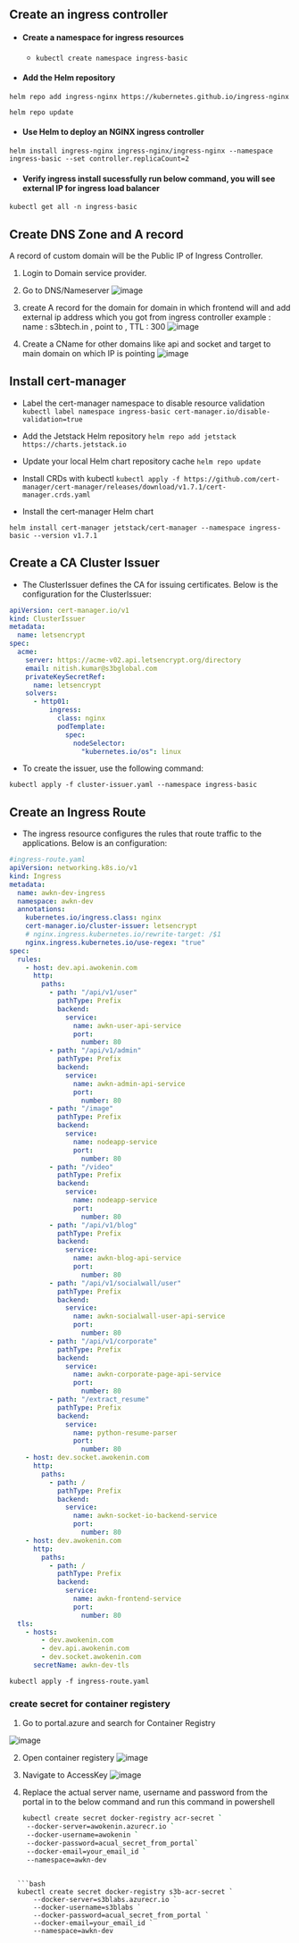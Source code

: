 ## Create an ingress controller

- #### Create a namespace for ingress resources
  - `kubectl create namespace ingress-basic`
    
- #### Add the Helm repository
`helm repo add ingress-nginx https://kubernetes.github.io/ingress-nginx`

`helm repo update`

- #### Use Helm to deploy an NGINX ingress controller

`helm install ingress-nginx ingress-nginx/ingress-nginx --namespace ingress-basic --set controller.replicaCount=2`

-  #### Verify ingress install sucessfully run below command, you will see external IP for ingress load balancer
  
  `kubectl get all -n ingress-basic`
  

##  Create DNS Zone and A record
A record of custom domain will be the Public IP of Ingress Controller.
1. Login to Domain service provider.
2. Go to DNS/Nameserver
   ![image](https://github.com/user-attachments/assets/e85db5e1-aaab-4e25-93e2-d650a21b3232)

3. create A record for the domain for domain in which frontend will and add external ip address which you got from ingress controller
   example : name :   s3btech.in ,  point to <IP Address> , TTL : 300
![image](https://github.com/user-attachments/assets/72e7948c-a698-4d00-920f-fd5e4b93a8db)

4. Create a CName for other domains like api and socket and target to main domain on which IP is pointing
   ![image](https://github.com/user-attachments/assets/cada222a-fcb0-4d1b-966d-3e775e506523)


## Install cert-manager
  - Label the cert-manager namespace to disable resource validation
`kubectl label namespace ingress-basic cert-manager.io/disable-validation=true`

  - Add the Jetstack Helm repository
`helm repo add jetstack https://charts.jetstack.io`

  - Update your local Helm chart repository cache
  `helm repo update`
  - Install CRDs with kubectl
`kubectl apply -f https://github.com/cert-manager/cert-manager/releases/download/v1.7.1/cert-manager.crds.yaml`

  - Install the cert-manager Helm chart
    
`helm install cert-manager jetstack/cert-manager --namespace ingress-basic --version v1.7.1`


## Create a CA Cluster Issuer

 - The ClusterIssuer defines the CA for issuing certificates. Below is the configuration for the ClusterIssuer:

```yaml
apiVersion: cert-manager.io/v1
kind: ClusterIssuer
metadata:
  name: letsencrypt
spec:
  acme:
    server: https://acme-v02.api.letsencrypt.org/directory
    email: nitish.kumar@s3bglobal.com
    privateKeySecretRef:
      name: letsencrypt
    solvers:
      - http01:
          ingress:
            class: nginx
            podTemplate:
              spec:
                nodeSelector:
                  "kubernetes.io/os": linux
```
                  
 - To create the issuer, use the following command:

`kubectl apply -f cluster-issuer.yaml --namespace ingress-basic`


## Create an Ingress Route

 - The ingress resource configures the rules that route traffic to the applications. Below is an configuration:

```yaml
#ingress-route.yaml
apiVersion: networking.k8s.io/v1
kind: Ingress
metadata:
  name: awkn-dev-ingress
  namespace: awkn-dev
  annotations:
    kubernetes.io/ingress.class: nginx
    cert-manager.io/cluster-issuer: letsencrypt
    # nginx.ingress.kubernetes.io/rewrite-target: /$1
    nginx.ingress.kubernetes.io/use-regex: "true"
spec:
  rules:
    - host: dev.api.awokenin.com
      http:
        paths:
          - path: "/api/v1/user"
            pathType: Prefix
            backend:
              service:
                name: awkn-user-api-service
                port:
                  number: 80
          - path: "/api/v1/admin"
            pathType: Prefix
            backend:
              service:
                name: awkn-admin-api-service
                port:
                  number: 80
          - path: "/image"
            pathType: Prefix
            backend:
              service:
                name: nodeapp-service
                port:
                  number: 80
          - path: "/video"
            pathType: Prefix
            backend:
              service:
                name: nodeapp-service
                port:
                  number: 80
          - path: "/api/v1/blog"
            pathType: Prefix
            backend:
              service:
                name: awkn-blog-api-service
                port:
                  number: 80
          - path: "/api/v1/socialwall/user"
            pathType: Prefix
            backend:
              service:
                name: awkn-socialwall-user-api-service
                port:
                  number: 80
          - path: "/api/v1/corporate"
            pathType: Prefix
            backend:
              service:
                name: awkn-corporate-page-api-service
                port:
                  number: 80
          - path: "/extract_resume"
            pathType: Prefix
            backend:
              service:
                name: python-resume-parser
                port:
                  number: 80
    - host: dev.socket.awokenin.com
      http:
        paths:
          - path: /
            pathType: Prefix
            backend:
              service:
                name: awkn-socket-io-backend-service
                port:
                  number: 80
    - host: dev.awokenin.com
      http:
        paths:
          - path: /
            pathType: Prefix
            backend:
              service:
                name: awkn-frontend-service
                port:
                  number: 80
  tls:
    - hosts:
        - dev.awokenin.com
        - dev.api.awokenin.com
        - dev.socket.awokenin.com
      secretName: awkn-dev-tls
```

`kubectl apply -f ingress-route.yaml`


### create secret for container registery

1. Go to portal.azure and search for Container Registry

![image](https://github.com/user-attachments/assets/b2e3534a-d883-4caf-9ec6-d9954551d55d)

2. Open container registery
   ![image](https://github.com/user-attachments/assets/c54a92b8-c0db-4fa3-bac7-f6b043324b67)

4. Navigate to AccessKey
   ![image](https://github.com/user-attachments/assets/01167380-ebc2-4ea2-949b-9a1a91658b85)

5. Replace the actual server name, username and password from the portal in to the below command and run this command in powershell

   ```bash
   kubectl create secret docker-registry acr-secret `
    --docker-server=awokenin.azurecr.io `
    --docker-username=awokenin `
    --docker-password=acual_secret_from_portal`
    --docker-email=your_email_id `
    --namespace=awkn-dev
```

  ```bash
  kubectl create secret docker-registry s3b-acr-secret `
      --docker-server=s3blabs.azurecr.io `
      --docker-username=s3blabs `
      --docker-password=acual_secret_from_portal `
      --docker-email=your_email_id `
      --namespace=awkn-dev
```

